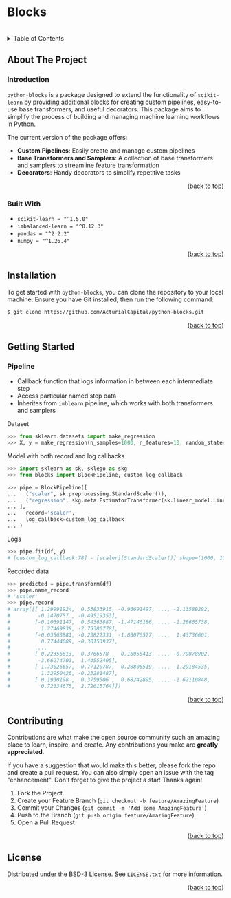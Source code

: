 <a name="readme-top"></a>

<!-- PROJECT LOGO -->
# Blocks

<br>
<!-- TABLE OF CONTENTS -->
<details>
  <summary>Table of Contents</summary>
  <ol>
    <li>
      <a href="#about-the-project">About The Project</a>
        <ul>
            <li><a href="#introduction">Introduction</a></li>
        </ul>
        <ul>
            <li><a href="#built-with">Built With</a></li>
        </ul>
    </li>
    <li><a href="#installation">Installation</a></li>
    <li><a href="#getting-started">Getting Started</a></li>
    <li><a href="#contributing">Contributing</a></li>
    <li><a href="#license">License</a></li>
    
  </ol>
</details>



<!-- ABOUT THE PROJECT -->
## About The Project

### Introduction

`python-blocks` is a package designed to extend the functionality of `scikit-learn` by providing additional blocks for creating custom pipelines, easy-to-use base transformers, and useful decorators. This package aims to simplify the process of building and managing machine learning workflows in Python.

The current version of the package offers:

* **Custom Pipelines**: Easily create and manage custom pipelines
* **Base Transformers and Samplers**: A collection of base transformers and samplers to streamline feature transformation
* **Decorators**: Handy decorators to simplify repetitive tasks

<p align="right">(<a href="#readme-top">back to top</a>)</p>


### Built With

* `scikit-learn = "^1.5.0"`
* `imbalanced-learn = "^0.12.3"`
* `pandas = "^2.2.2"`
* `numpy = "^1.26.4"`

<p align="right">(<a href="#readme-top">back to top</a>)</p>

<!-- GETTING STARTED -->
## Installation

To get started with `python-blocks`, you can clone the repository to your local machine. Ensure you have Git installed, then run the following command:

```sh
$ git clone https://github.com/ActurialCapital/python-blocks.git
```

<p align="right">(<a href="#readme-top">back to top</a>)</p>

<!-- USAGE EXAMPLES -->
## Getting Started

### Pipeline

* Callback function that logs information in between each intermediate step
* Access particular named step data
* Inherites from `imblearn` pipeline, which works with both transformers and samplers

Dataset

```python
>>> from sklearn.datasets import make_regression
>>> X, y = make_regression(n_samples=1000, n_features=10, random_state=42)
```

Model with both record and log callbacks 
```python
>>> import sklearn as sk, sklego as skg
>>> from blocks import BlockPipeline, custom_log_callback

>>> pipe = BlockPipeline([
...   ("scaler", sk.preprocessing.StandardScaler()),
...   ("regression", skg.meta.EstimatorTransformer(sk.linear_model.LinearRegression()))
... ],
...   record='scaler',
...   log_callback=custom_log_callback
... )
```

Logs
```python
>>> pipe.fit(df, y)
# [custom_log_callback:78] - [scaler][StandardScaler()] shape=(1000, 10) time=0s
```

Recorded data
```python
>>> predicted = pipe.transform(df)
>>> pipe.name_record
# 'scaler'
>>> pipe.record
# array([[ 1.29991924,  0.53833915, -0.96691497, ..., -2.13589292,
#         -0.1470757 , -0.49519353],
#        [-0.10391147,  0.54363887, -1.47146186, ..., -1.28665738,
#          1.27469839, -2.75380778],
#        [-0.03563881, -0.23822331, -1.03076527, ...,  1.43736601,
#          0.77444089, -0.30153937],
#        ...,
#        [ 0.22356613,  0.3766578 ,  0.16055413, ..., -0.79878902,
#         -3.66274703,  1.44552405],
#        [ 1.73026657, -0.77120787,  0.28806519, ..., -1.29184535,
#          1.32950426, -0.23281487],
#        [ 0.1930198 ,  0.3759506 ,  0.68242895, ..., -1.62110848,
#          0.72334675,  2.72615764]])
```

<p align="right">(<a href="#readme-top">back to top</a>)</p>

<!-- CONTRIBUTING -->
## Contributing

Contributions are what make the open source community such an amazing place to learn, inspire, and create. Any contributions you make are **greatly appreciated**.

If you have a suggestion that would make this better, please fork the repo and create a pull request. You can also simply open an issue with the tag "enhancement".
Don't forget to give the project a star! Thanks again!

1. Fork the Project
2. Create your Feature Branch (`git checkout -b feature/AmazingFeature`)
3. Commit your Changes (`git commit -m 'Add some AmazingFeature'`)
4. Push to the Branch (`git push origin feature/AmazingFeature`)
5. Open a Pull Request

<p align="right">(<a href="#readme-top">back to top</a>)</p>


<!-- LICENSE -->
## License

Distributed under the BSD-3 License. See `LICENSE.txt` for more information.

<p align="right">(<a href="#readme-top">back to top</a>)</p>

